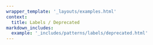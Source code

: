 ```yaml
---
wrapper_template: '_layouts/examples.html'
context:
  title: Labels / Deprecated
markdown_includes:
  example: '_includes/patterns/labels/deprecated.html'
---
```

